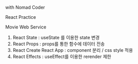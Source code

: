 with Nomad Coder

React Practice

Movie Web Service

1. React State : useState 를 이용한 state 변경
2. React Props : props를 통한 함수에 데이터 전송
3. React Create React App : component 분리 / css style 적용
4. React Effects : useEffect를 이용한 rerender 제한
